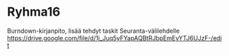 # Ryhma16
Burndown-kirjanpito, lisää tehdyt taskit Seuranta-välilehdelle
https://drive.google.com/file/d/1j_Juq5yFYapAQBtRJbpEmEyYTJ6UJzF-/edit
